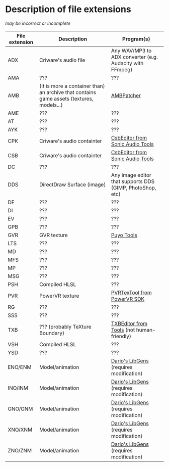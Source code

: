 # Description of file extensions

*may be incorrect or incomplete*

File extension | Description | Program(s)
------------ | ------------- | -------------
ADX | Criware's audio file | Any WAV/MP3 to ADX converter (e.g. Audacity with FFmpeg)
AMA | ??? | ???
AMB | (It is more a container than) an archive that contains game assets (textures, models...) | [AMBPatcher][modloader_link]
AME | ??? | ???
AT  | ??? | ???
AYK | ??? | ???
CPK | Criware's audio containter | [CsbEditor from Sonic Audio Tools][sonicaudiotools_link]
CSB | Criware's audio containter | [CsbEditor from Sonic Audio Tools][sonicaudiotools_link]
DC  | ??? | ???
DDS | DirectDraw Surface (image) | Any image editor that supports DDS (GIMP, PhotoShop, etc)
DF  | ??? | ???
DI  | ??? | ???
EV  | ??? | ???
GPB | ??? | ???
GVR | GVR texture | [Puyo Tools][puyo_tools_link]
LTS | ??? | ???
MD  | ??? | ???
MFS | ??? | ???
MP  | ??? | ???
MSG | ??? | ???
PSH | Compiled HLSL | ???
PVR | PowerVR texture | [PVRTexTool from PowerVR SDK][powervr_sdk_link]
RG  | ??? | ???
SSS | ??? | ???
TXB | ??? (probably TeXture Boundary) | [TXBEditor from Tools][tools_link] (not human-friendly)
VSH | Compiled HLSL | ???
YSD | ??? | ???
ENO/ENM | Model/animation | [Dario's LibGens][libgens_link] (requires modification)
INO/INM | Model/animation | [Dario's LibGens][libgens_link] (requires modification)
GNO/GNM | Model/animation | [Dario's LibGens][libgens_link] (requires modification)
XNO/XNM | Model/animation | [Dario's LibGens][libgens_link] (requires modification)
ZNO/ZNM | Model/animation | [Dario's LibGens][libgens_link] (requires modification)

[modloader_link]: https://github.com/OSA413/Sonic4_ModLoader
[tools_link]: https://github.com/OSA413/Sonic4_Tools
[sonicaudiotools_link]: https://github.com/blueskythlikesclouds/SonicAudioTools
[libgens_link]: https://github.com/DarioSamo/libgens-sonicglvl
[powervr_sdk_link]: https://www.imgtec.com/developers/powervr-sdk-tools/
[puyo_tools_link]: https://github.com/nickworonekin/puyotools
